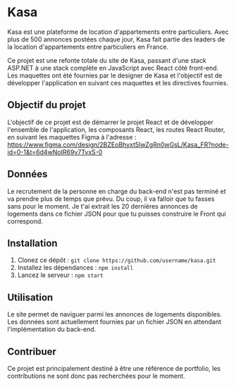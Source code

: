 
# Kasa

Kasa est une plateforme de location d'appartements entre particuliers. Avec plus de 500 annonces postées chaque jour, Kasa fait partie des leaders de la location d'appartements entre particuliers en France.

Ce projet est une refonte totale du site de Kasa, passant d'une stack ASP.NET à une stack complète en JavaScript avec React côté front-end. Les maquettes ont été fournies par le designer de Kasa et l'objectif est de développer l'application en suivant ces maquettes et les directives fournies.

## Objectif du projet

L'objectif de ce projet est de démarrer le projet React et de développer l'ensemble de l'application, les composants React, les routes React Router, en suivant les maquettes Figma à l'adresse : https://www.figma.com/design/2BZEoBhyxt5IwZgRn0wGsL/Kasa_FR?node-id=0-1&t=6d4wNoIR69v7TvxS-0

## Données

Le recrutement de la personne en charge du back-end n'est pas terminé et va prendre plus de temps que prévu. Du coup, il va falloir que tu fasses sans pour le moment. Je t'ai extrait les 20 dernières annonces de logements dans ce fichier JSON pour que tu puisses construire le Front qui correspond.

## Installation

1. Clonez ce dépôt : `git clone https://github.com/username/kasa.git`
2. Installez les dépendances : `npm install`
3. Lancez le serveur : `npm start`

## Utilisation

Le site permet de naviguer parmi les annonces de logements disponibles. Les données sont actuellement fournies par un fichier JSON en attendant l'implémentation du back-end.

## Contribuer

Ce projet est principalement destiné à être une référence de portfolio, les contributions ne sont donc pas recherchées pour le moment.



